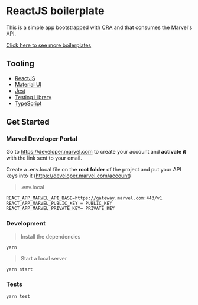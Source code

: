# ReactJS boilerplate

This is a simple app bootstrapped with [CRA](https://github.com/facebook/create-react-app) and that consumes the Marvel's API.

[Click here to see more boilerplates](https://github.com/cicerohen/boilerplates)

## Tooling

- [ReactJS](https://reactjs.org/)
- [Material UI](https://material-ui.com/)
- [Jest](https://jestjs.io/)
- [Testing Library](https://testing-library.com/docs/react-testing-library/intro)
- [TypeScript](https://www.typescriptlang.org/)

## Get Started

### Marvel Developer Portal

Go to https://developer.marvel.com to create your account and
**activate it** with the link sent to your email.


Create a .env.local file on the **root folder** of the project and put your API keys into it (https://developer.marvel.com/account)

> .env.local

```
REACT_APP_MARVEL_API_BASE=https://gateway.marvel.com:443/v1
REACT_APP_MARVEL_PUBLIC_KEY = PUBLIC_KEY
REACT_APP_MARVEL_PRIVATE_KEY= PRIVATE_KEY
```

### Development

> Install the dependencies

```
yarn
```

> Start a local server

```
yarn start
```

### Tests

```
yarn test
```
